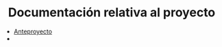 <div align="center">

# Documentación relativa al proyecto

</div>

<ul>

<li><a href="anteproyecto/anteproyecto.md"> Anteproyecto </a></li>
<li>
</ul>
